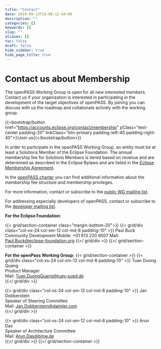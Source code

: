 ```yaml
---
title: "Contact"
date: 2019-09-13T14:08:12-04:00
description: ""
categories: []
keywords: []
slug: ""
aliases: []
toc: false
draft: false
hide_sidebar: true
hide_page_title: true
---
```


# Contact us about Membership

The openPASS Working Group is open for all new interested members. Contact us if your organization is interested in participating in the development of the target objectives of openPASS. By joining you can discuss with us the roadmap and collaborate actively with the working group.

{{<bootstrap/button href="https://accounts.eclipse.org/contact/membership" pClass="text-center padding-20" linkClass="btn-primary padding-left-40 padding-right-40">}}Join us{{</bootstrap/button>}}

In order to participate in the openPASS Working Group, an entity must be at least a Solutions Member of the Eclipse Foundation. The annual membership fee for Solutions Members is tiered based on revenue and are determined as described in the Eclipse Bylaws and are listed in the <ins>[Eclipse Membership Agreement](https://www.eclipse.org/org/documents/eclipse_membership_agreement.pdf)</ins>.  

In the <ins>[openPASS charter](https://www.eclipse.org/org/workinggroups/openpasswg_charter.php)</ins> you can find additional information about the membership fee structure and membership privileges.

For more information, contact or subscribe to the <ins>[public WG mailing list](https://dev.eclipse.org/mailman/listinfo/openpass-wg)</ins>.

For addressing especially developers of openPASS, contact or subscribe to the <ins>[developer mailing list](https://dev.eclipse.org/mailman/listinfo/simopenpass-dev)</ins>.

**For the Eclipse Foundation:**  

{{< grid/section-container class="margin-bottom-20">}}
{{< grid/div class="col-xs-24 col-sm-12 col-md-8 padding-10" >}}
Paul Buck  
Community Development
Mobile: +01 613 220 6507
Mail: Paul.Buck@eclipse-foundation.org
{{</ grid/div >}}
{{</ grid/section-container >}}

**For the openPass Working Group:**
{{< grid/section-container >}}
{{< grid/div class="col-xs-24 col-sm-12 col-md-8 padding-10" >}}
Tuan Duong Quang  
Product Manager  
Mail: Tuan.DuongQuang@tuev-sued.de  
{{</ grid/div >}}

{{< grid/div class="col-xs-24 col-sm-12 col-md-8 padding-10" >}}
Jan Dobberstein  
Speaker of Steering Committee  
Mail: Jan.Dobberstein@daimler.com  
{{</ grid/div >}}

{{< grid/div class="col-xs-24 col-sm-12 col-md-8 padding-10" >}}
Arun Das  
Speaker of Architecture Committee  
Mail: Arun.Das@bmw.de  
{{</ grid/div >}}
{{</ grid/section-container >}}
